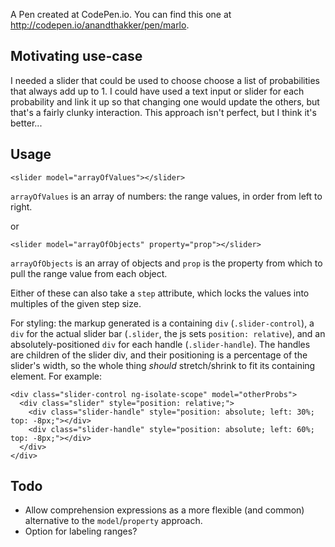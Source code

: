 A Pen created at CodePen.io. You can find this one at http://codepen.io/anandthakker/pen/marlo.

 Motivating use-case
-----------------------
I needed a slider that could be used to choose choose a list of probabilities that always add up to 1.  I could have used a text input or slider for each probability and link it up so that changing one would update the others, but that's a fairly clunky interaction.   This approach isn't perfect, but I think it's better...

Usage
-------
`<slider model="arrayOfValues"></slider>`

`arrayOfValues` is an array of numbers: the range values, in order from left to right.

or

`<slider model="arrayOfObjects" property="prop"></slider>`

`arrayOfObjects` is an array of objects and `prop` is the property from which to pull the range value from each object.


Either of these can also take a `step` attribute, which locks the values into multiples of the given step size.

For styling: the markup generated is a containing `div` (`.slider-control`), a `div` for the actual slider bar (`.slider`, the js sets `position: relative`), and an absolutely-positioned `div` for each handle (`.slider-handle`).  The handles are children of the slider div, and their positioning is a percentage of the slider's width, so the whole thing *should* stretch/shrink to fit its containing element.  For example:

    <div class="slider-control ng-isolate-scope" model="otherProbs">
      <div class="slider" style="position: relative;">
        <div class="slider-handle" style="position: absolute; left: 30%; top: -8px;"></div>
        <div class="slider-handle" style="position: absolute; left: 60%; top: -8px;"></div>
      </div>
    </div>


Todo
------
* Allow comprehension expressions as a more flexible (and common) alternative to the `model`/`property` approach.
* Option for labeling ranges?